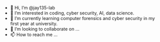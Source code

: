 - 👋 Hi, I’m @jay135-lab
- 👀 I’m interested in coding, cyber security, AI, data science.
- 🌱 I’m currently learning computer forensics and cyber security in my first year at university.
- 💞️ I’m looking to collaborate on ...
- 📫 How to reach me ...

<!---
jay135-lab/jay135-lab is a ✨ special ✨ repository because its `README.md` (this file) appears on your GitHub profile.
You can click the Preview link to take a look at your changes.
--->

